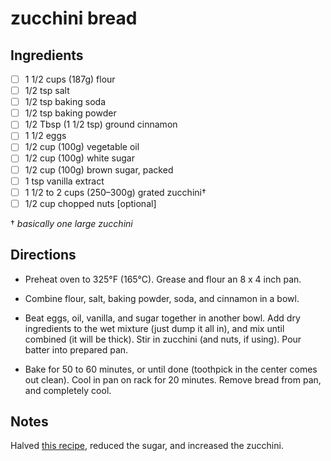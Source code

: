 # zucchini bread

## Ingredients

* [ ] 1 1/2 cups (187g) flour
* [ ] 1/2 tsp salt
* [ ] 1/2 tsp baking soda
* [ ] 1/2 tsp baking powder
* [ ] 1/2 Tbsp (1 1/2 tsp) ground cinnamon
* [ ] 1 1/2 eggs
* [ ] 1/2 cup (100g) vegetable oil
* [ ] 1/2 cup (100g) white sugar
* [ ] 1/2 cup (100g) brown sugar, packed
* [ ] 1 tsp vanilla extract
* [ ] 1 1/2 to 2 cups (250–300g) grated zucchini†
* [ ] 1/2 cup chopped nuts [optional]

† _basically one large zucchini_


## Directions

* Preheat oven to 325°F (165°C). Grease and flour an 8 x 4 inch pan. 

* Combine flour, salt, baking powder, soda, and cinnamon in a bowl.

* Beat eggs, oil, vanilla, and sugar together in another bowl. Add dry ingredients to the wet mixture (just dump it all in), and mix until combined (it will be thick). Stir in zucchini (and nuts, if using). Pour batter into prepared pan.

* Bake for 50 to 60 minutes, or until done (toothpick in the center comes out clean). Cool in pan on rack for 20 minutes. Remove bread from pan, and completely cool.


## Notes

Halved [this recipe](https://www.allrecipes.com/recipe/6698/moms-zucchini-bread/), reduced the sugar, and increased the zucchini.
